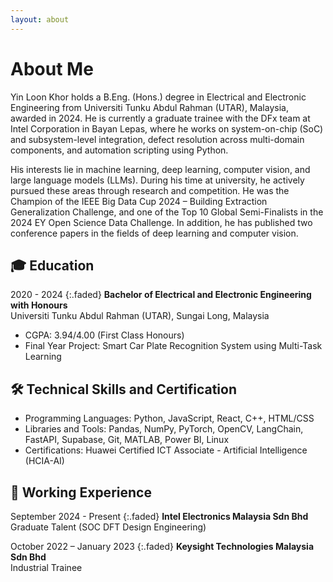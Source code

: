 ```yaml
---
layout: about
---
```


# About Me
Yin Loon Khor holds a B.Eng. (Hons.) degree in Electrical and Electronic Engineering from Universiti Tunku Abdul Rahman (UTAR), Malaysia, awarded in 2024. He is currently a graduate trainee with the DFx team at Intel Corporation in Bayan Lepas, where he works on system-on-chip (SoC) and subsystem-level integration, defect resolution across multi-domain components, and automation scripting using Python.<br>

His interests lie in machine learning, deep learning, computer vision, and large language models (LLMs). During his time at university, he actively pursued these areas through research and competition. He was the Champion of the IEEE Big Data Cup 2024 – Building Extraction Generalization Challenge, and one of the Top 10 Global Semi-Finalists in the 2024 EY Open Science Data Challenge. In addition, he has published two conference papers in the fields of deep learning and computer vision.

## 🎓 Education
2020 - 2024
{:.faded}
**Bachelor of Electrical and Electronic Engineering with Honours**<br>
Universiti Tunku Abdul Rahman (UTAR), Sungai Long, Malaysia
- CGPA: 3.94/4.00 (First Class Honours)
- Final Year Project: Smart Car Plate Recognition System using Multi-Task Learning

## 🛠️ Technical Skills and Certification
- Programming Languages: Python, JavaScript, React, C++, HTML/CSS
- Libraries and Tools: Pandas, NumPy, PyTorch, OpenCV, LangChain, FastAPI, Supabase, Git, MATLAB, Power BI, Linux
- Certifications: Huawei Certified ICT Associate - Artificial Intelligence (HCIA-AI)

## 💼 Working Experience
September 2024 - Present
{:.faded}
**Intel Electronics Malaysia Sdn Bhd**<br>
Graduate Talent (SOC DFT Design Engineering)

October 2022 – January 2023
{:.faded}
**Keysight Technologies Malaysia Sdn Bhd**<br>
Industrial Trainee

